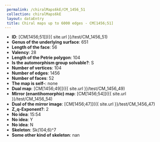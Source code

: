 ```yaml
--- 
 permalink: /chiralMaps6kE/CM_1456_51 
 collection: chiralMaps6kE
 layout: dataEntry
 title: Chiral maps up to 6000 edges - CM[1456;51]
---
```


- **ID**: [CM[1456;51]]({{ site.url }}/test/CM_1456_51)
- **Genus of the underlying surface**: 651
- **Length of the face**: 56
- **Valency**: 28
- **Length of the Petrie polygon**: 104
- **Is the automorphism group solvable?**: S
- **Number of vertices**: 104
- **Number of edges**: 1456
- **Number of faces**: 52
- **The map is self-**: none
- **Dual map**: [CM[1456;49]]({{ site.url }}/test/CM_1456_49)
- **Mirror (enantihomorphic) map**: [CM[1456;54]]({{ site.url }}/test/CM_1456_54)
- **Dual of the mirror image**: [CM[1456;47]]({{ site.url }}/test/CM_1456_47)
- **Z_q-Exponent?**: 2
- **No idea**:  15:54
- **No idea**: Y
- **No idea**: N
- **Skeleton**: Sk(104;6)^7
- **Some other kind of skeleton**: nan

